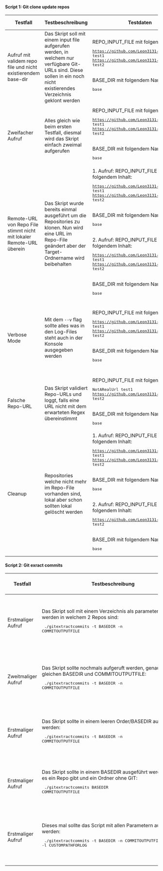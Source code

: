 #### Script 1: Git clone update repos

| Testfall | Testbeschreibung | Testdaten | erwartetes Testresultat | erhaltenes Testresultat | Tester | Testdatum |
|  - | - | - | - | - | - | - |
| Aufruf mit validem repo file und nicht existierendem base-dir | Das Skript soll mit einem input file aufgerufen werden, in welchem nur verfügbare Git-URLs sind. Diese sollen in ein noch nicht existierendes Verzeichnis geklont werden |REPO_INPUT_FILE mit folgendem Inhalt:<pre>https://github.com/Leon3131-ux/test1.git test1<br>https://github.com/Leon3131-ux/test2.git test2</pre><br>BASE_DIR mit folgendem Namen: <pre>base</pre> | Verzeichnis wird erstellt und alle Repos werden darin geklont. Logs sollen im Log ordner sein. | Wie erwartetes Testresultat| Leon Domiter| 10.05.2022 00:15|
| Zweifacher Aufruf | Alles gleich wie beim ersten Testfall, diesmal wird das Skript einfach zweimal aufgerufen | REPO_INPUT_FILE mit folgendem Inhalt:<pre>https://github.com/Leon3131-ux/test1.git test1<br>https://github.com/Leon3131-ux/test2.git test2</pre><br>BASE_DIR mit folgendem Namen: <pre>base</pre> | Die Repositories wurden geklont und danach gepullt. Es sollen zwei logfiles im Log order sein. | Wie erwartetes Testresultat | Leon Domiter | 10.05.2022 00:18 |
| Remote-URL von Repo File stimmt nicht mit lokaler Remote-URL überein | Das Skript wurde bereits einmal ausgeführt um die Repositories zu klonen. Nun wird eine URL im Repo-File geändert aber der Target-Ordnername wird beibehalten | 1. Aufruf: REPO_INPUT_FILE mit folgendem Inhalt:<pre>https://github.com/Leon3131-ux/test1.git test1<br>https://github.com/Leon3131-ux/test2.git test2</pre><br>BASE_DIR mit folgendem Namen: <pre>base</pre><br>2. Aufruf: REPO_INPUT_FILE mit folgendem Inhalt:<pre>https://github.com/Leon3131-ux/test2.git test1<br>https://github.com/Leon3131-ux/test2.git test2</pre><br>BASE_DIR mit folgendem Namen: <pre>base</pre> | Die Remote-URL vom Repository im test1 Ordner stimmt mit der angegebenen URL aus dem 2. Aufruf überein | Wie erwartetes Resultat | Leon Domiter | 10.05.2022 00:21 |
| Verbose Mode | Mit dem `--v` flag sollte alles was in den Log-Files steht auch in der Konsole ausgegeben werden | REPO_INPUT_FILE mit folgendem Inhalt:<pre>https://github.com/Leon3131-ux/test1.git test1<br>https://github.com/Leon3131-ux/test2.git test2</pre><br>BASE_DIR mit folgendem Namen: <pre>base</pre> | Die Konsole zeigt an, die Ordner für beide Repositories erstellt wurden und dass danach beide Repositories geklont wurden | Wie erwartetes Resultat | Leon Domiter | 10.05.2022 00:25 |
| Falsche Repo-URL | Das Skript validiert Repo-URLs und loggt, falls eine URL nicht mit dem erwarteten Regex übereinstimmt | REPO_INPUT_FILE mit folgendem Inhalt:<pre>NotARealUrl test1<br>https://github.com/Leon3131-ux/test2.git test2</pre><br>BASE_DIR mit folgendem Namen: <pre>base</pre> | Im Log-File ist zu sehen, dass beim ersten Repo die URL invalid ist. Das Skript sollte nicht weiterlaufen | Wie erwartetes Resultat | Leon Domiter | 10.05.2022 00:30 |
| Cleanup | Repositories welche nicht mehr im Repo-File vorhanden sind, lokal aber schon sollten lokal gelöscht werden | 1. Aufruf: REPO_INPUT_FILE mit folgendem Inhalt:<pre>https://github.com/Leon3131-ux/test1.git test1<br>https://github.com/Leon3131-ux/test2.git test2</pre><br>BASE_DIR mit folgendem Namen: <pre>base</pre><br> 2. Aufruf: REPO_INPUT_FILE mit folgendem Inhalt:<pre>https://github.com/Leon3131-ux/test2.git test2</pre><br>BASE_DIR mit folgendem Namen: <pre>base</pre>| Das erste Repository ist lokal nicht mehr zu finden und in den Log-Files steht, dass es gelöscht wurde | Wie erwartetes Resultat | Leon Domiter | 10.05.2022 00:40 |


#### Script 2: Git exract commits

| Testfall | Testbeschreibung | Testdaten | erwartetes Testresultat | erhaltenes Testresultat | Tester | Testdatum und Teststatus |
|  - | - | - | - | - | - | - |
| Erstmaliger Aufruf | Das Skript soll mit einem Verzeichnis als parameter augerufen werden in welchem 2 Repos sind:<pre> ./gitextractcommits -t BASEDIR -n COMMITOUTPUTFILE</pre> | Verzeichnis mit den GIT-Repos die mit dem Skript 1 geklont wurden:<pre>/BASEDIR</pre> | Alle Repos aus /BASEDIR werden gelesen und ein File COMMITOUTPUTFILE.csv erstellt mit allen Commits beider Repos | Das Outputfile mit dem Namen COMMITOUTPUTFILE wird erstellt, auch ein Log File wird erstellt | Stefan A | 09.05.2022 Successful |
| Zweitmaliger Aufruf | Das Skript sollte nochmals aufgeruft werden, genau mit den gleichen BASEDIR und COMMITOUTPUTFILE:<pre> ./gitextractcommits -t BASEDIR -n COMMITOUTPUTFILE</pre> | Verzeichnis mit den GIT-Repos die mit dem Skript 1 geklont wurden:<pre>/BASEDIR</pre> | Alle Repos aus /BASEDIR werden gelesen und das COMMITOUTPUTFILE.csv soll ersetzt werden. | Das vorherige Outputfile mit dem Namen COMMITOUTPUTFILE.csv wird erstetzt, neuer Log wird erstellt | Stefan A | 09.05.2022 Successful |
| Erstmaliger Aufruf | Das Skript sollte in einem leeren Order/BASEDIR ausgeführt werden:<pre> ./gitextractcommits -t BASEDIR -n COMMITOUTPUTFILE</pre> | Leeres Verzeichnis<pre>/BASEDIR</pre> | Keine Commits werden ausgelesen und kein COMMITOUTPUTFILE.csv wird erstellt, und eine Meldung wird angezeigt wo besagt, das im Verzeichnis keine Gitprojekte exestieren. | Nur ein Logfile wird erstellt mit Daten, das Outputfile sollte nur Headers beinhalten | Stefan A | 09.05.2022 Successful |
| Erstmaliger Aufruf | Das Skript sollte in einem BASEDIR ausgeführt werden, in dem es ein Repo gibt und ein Ordner ohne GIT:<pre> ./gitextractcommits BASEDIR COMMITOUTPUTFILE</pre> | Verzeichnis mit einem GitRepo und einem Ordner ohne git<pre>/BASEDIR</pre> | Nur die Commits aus dem Repo werden ausgelesen und das Outputfile wird generiert, es wird Info ausgegeben das im anderem Ordner kein Git exestiert. | Ein Logsfile wurde erstellt und das Outputfile beinhaltet die Commits die es im Ordner mit dem Git hat. | Stefan A | 09.05.2022 Successful |
| Erstmaliger Aufruf | Dieses mal sollte das Script mit allen Parametern ausgeführt werden:<pre> ./gitextractcommits -t BASEDIR -n COMMITOUTPUTFILE -verbose -l CUSTOMPATHFORLOG </pre> | Im BASEDIR hat es 2 Repos <pre>/BASEDIR</pre> | Ein Outputfile mit dem ausgewählten Namen wird erstellt mit den Commits beider Repos, ein Log file wird erstellt und wir im angegeben Pfad gespeichert. Zusätzliche Logs werden ausgegeben. | Outputfile hat den ausgewählten Namen und liegt im Bin, Logfile liegt im ausgewählten Ordner, zusätzliche Logs wurden ausgegeben. | Stefan A | 09.05.2022 Successful |
